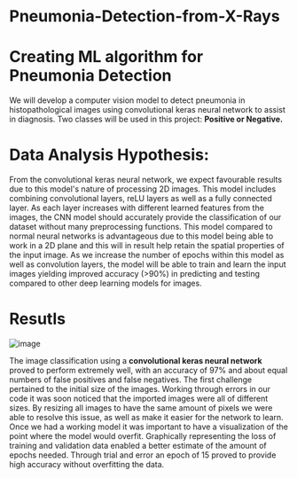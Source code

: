 # Pneumonia-Detection-from-X-Rays

# Creating ML algorithm for Pneumonia Detection 

We will develop a computer vision model to detect pneumonia in histopathological images using convolutional keras neural network to assist in diagnosis. Two classes will be used in this project: **Positive or Negative.**

# Data Analysis Hypothesis: 

From the convolutional keras neural network, we expect favourable results due to
this model's nature of processing 2D images. This model includes combining convolutional
layers, reLU layers as well as a fully connected layer. As each layer increases with different
learned features from the images, the CNN model should accurately provide the classification of our
dataset without many preprocessing functions. This model compared to normal neural networks
is advantageous due to this model being able to work in a 2D plane and this will in result help
retain the spatial properties of the input image. As we increase the number of epochs within this
model as well as convolution layers, the model will be able to train and learn the input images
yielding improved accuracy (>90%) in predicting and testing compared to other deep learning
models for images.

# Resutls
![image](https://github.com/nnttluna/pneumonia_diagnosis-image_classification/assets/103468427/1d82089d-aae8-467d-908f-06388944f32f)


The image classification using a **convolutional keras neural
network** proved to perform extremely well, with an accuracy of 97% and about equal numbers of
false positives and false negatives. The first challenge pertained to the initial size of the images.
Working through errors in our code it was soon noticed that the imported images were all of
different sizes. By resizing all images to have the same amount of pixels we were able to
resolve this issue, as well as make it easier for the network to learn. Once we had a working
model it was important to have a visualization of the point where the model would overfit.
Graphically representing the loss of training and validation data enabled a better estimate of the
amount of epochs needed. Through trial and error an epoch of 15 proved to provide high
accuracy without overfitting the data.
